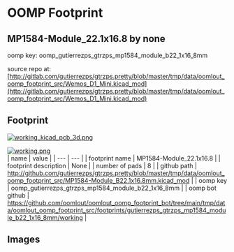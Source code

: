 # OOMP Footprint  
## MP1584-Module_22.1x16.8  by none  
  
oomp key: oomp_gutierrezps_gtrzps_mp1584_module_b22_1x16_8mm  
  
source repo at: [http://gitlab.com/gutierrezps/gtrzps.pretty/blob/master/tmp/data/oomlout_oomp_footprint_src/Wemos_D1_Mini.kicad_mod](http://gitlab.com/gutierrezps/gtrzps.pretty/blob/master/tmp/data/oomlout_oomp_footprint_src/Wemos_D1_Mini.kicad_mod)  
## Footprint  
  
[![working_kicad_pcb_3d.png](working_kicad_pcb_3d_600.png)](working_kicad_pcb_3d.png)  
  
[![working.png](working_600.png)](working.png)  
| name | value | 
| --- | --- | 
| footprint name | MP1584-Module_22.1x16.8 | 
| footprint description | None | 
| number of pads | 8 | 
| github path | http://github.com/gutierrezps/gtrzps.pretty/blob/master/tmp/data/oomlout_oomp_footprint_src/MP1584-Module_B22.1x16.8mm.kicad_mod | 
| oomp key | oomp_gutierrezps_gtrzps_mp1584_module_b22_1x16_8mm | 
| oomp bot github | https://github.com/oomlout/oomlout_oomp_footprint_bot/tree/main/tmp/data/oomlout_oomp_footprint_src/footprints/gutierrezps_gtrzps_mp1584_module_b22_1x16_8mm/working | 
## Images  
